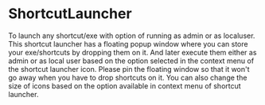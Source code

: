 # ShortcutLauncher
To launch any shortcut/exe with option of running as admin or as localuser.
This shortcut launcher has a floating popup window where you can store your exe/shortcuts by dropping them on it. 
And later execute them either as admin or as local user based on the option selected in the context menu of the shortcut launcher icon. 
Please pin the floating window so that it won't go away when you have to drop shortcuts on it.
You can also change the size of icons based on the option available in context menu of shortcut launcher.
